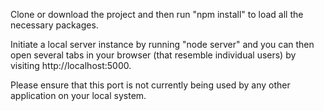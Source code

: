 Clone or download the project and then run "npm install" to load all the necessary packages.


Initiate a local server instance by running "node server" and you can then open several tabs in your browser (that resemble individual users) by visiting http://localhost:5000.

Please ensure that this port is not currently being used by any other application on your local system.
